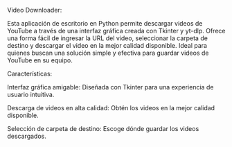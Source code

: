 Video Downloader:

Esta aplicación de escritorio en Python permite descargar videos de YouTube a través de una interfaz gráfica creada con Tkinter y yt-dlp. Ofrece una forma fácil de ingresar la URL del video, seleccionar la carpeta de destino y descargar el video en la mejor calidad disponible. Ideal para quienes buscan una solución simple y efectiva para guardar videos de YouTube en su equipo.

Características:

Interfaz gráfica amigable: Diseñada con Tkinter para una experiencia de usuario intuitiva.

Descarga de videos en alta calidad: Obtén los videos en la mejor calidad disponible.

Selección de carpeta de destino: Escoge dónde guardar los videos descargados.
